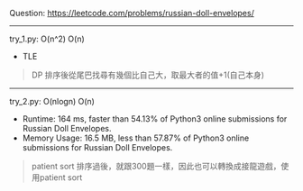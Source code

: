 Question: https://leetcode.com/problems/russian-doll-envelopes/

---

try_1.py: O(n^2) O(n)

* TLE

> DP
> 排序後從尾巴找尋有幾個比自己大，取最大者的值+1(自己本身)

---

try_2.py: O(nlogn) O(n)

* Runtime: 164 ms, faster than 54.13% of Python3 online submissions for Russian Doll Envelopes.
* Memory Usage: 16.5 MB, less than 57.87% of Python3 online submissions for Russian Doll Envelopes.

> patient sort
> 排序過後，就跟300題一樣，因此也可以轉換成接龍遊戲，使用patient sort